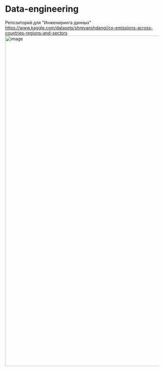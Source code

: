 # Data-engineering
Репозиторий для "Инжениринга данных"
https://www.kaggle.com/datasets/shreyanshdangi/co-emissions-across-countries-regions-and-sectors
<img width="1920" height="1080" alt="image" src="https://github.com/user-attachments/assets/523aa3cb-dd1f-4650-a680-323fa169aeb8" />
